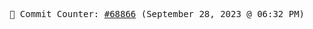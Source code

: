 <p align="center">
    <samp>
        📮 Commit Counter: <a href="https://github.com/Javascript-void0/Javascript-void0/commits/main">#68866</a> (September 28, 2023 @ 06:32 PM)
    </samp>
</p>